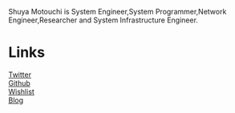 Shuya Motouchi is System Engineer,System Programmer,Network Engineer,Researcher and System Infrastructure Engineer.
# Links 
 [Twitter](https://twitter.com/nwiizo)  
 [Github](https://github.com/nwiizo)  
 [Wishlist](https://www.amazon.co.jp/registry/wishlist/1R5ZE9A1TGDZJ)  
 [Blog](http://syu-m-5151.hatenablog.com/)
